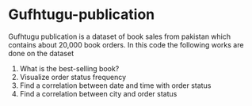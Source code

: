 # Gufhtugu-publication
Gufhtugu publication is a dataset of book sales from pakistan which contains about 20,000 book orders.
In this code the following works are done on the dataset
1) What is the best-selling book?
2) Visualize order status frequency
3) Find a correlation between date and time with order status
4) Find a correlation between city and order status
